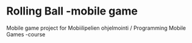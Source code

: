 # Rolling Ball -mobile game
Mobile game project for Mobiilipelien ohjelmointi / Programming Mobile Games -course
